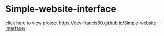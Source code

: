 # Simple-website-interface
click here to view project https://dev-francis60.github.io/Simple-website-interface/
